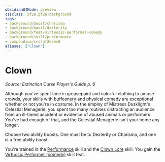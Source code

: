 ```yaml
---
obsidianUIMode: preview
cssclass: pf2e,pf2e-background
tags:
- background/boost/charisma
- background/boost/dexterity
- background/feat/virtuosic-performer-comedy
- background/skill/performance
- compendium/src/pf2e/ec0
aliases: ["Clown"]
---
```

# Clown
*Source: Extinction Curse Player's Guide p. 6*  

Although you've spent time in greasepaint and colorful clothing to amuse crowds, your skills with buffoonery and physical comedy are exceptional whether or not you're in costume. In the employ of Mistress Dusklight's Celestial Menagerie, you spent too many routines distracting an audience from an ill-timed accident or evidence of abused animals or performers. You've had enough of that, and the Celestial Menagerie isn't your home any longer.

Choose two ability boosts. One must be to Dexterity or Charisma, and one is a free ability boost.

You're trained in the [Performance](../../skills.md#Performance) skill and the [Clown Lore](../../skills.md#Lore) skill. You gain the [Virtuosic Performer (comedy)](../../feats/virtuosic-performer.md) skill feat.